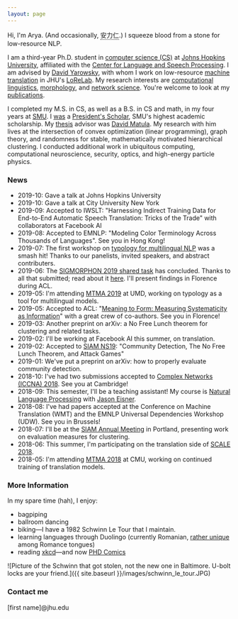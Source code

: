 ```yaml
---
layout: page
---
```


<style>
/* Tooltip container */
.tooltip {
  position: relative;
  display: inline-block;
  border-bottom: 1px dotted black; /* If you want dots under the hoverable text */
}

/* Tooltip text */
.tooltip .tooltiptext {
  visibility: hidden;
  width: 300px;
  background-color: black;
  color: #fff;
  text-align: center;
  padding: 5px 0;
  border-radius: 6px;
 
  /* Position the tooltip text - see examples below! */
  position: absolute;
  z-index: 1;
}

/* Show the tooltip text when you mouse over the tooltip container */
.tooltip:hover .tooltiptext {
  visibility: visible;
}
</style>


Hi, I'm Arya. (And occasionally,  <span class="tooltip">安力仁<span class="tooltiptext"> Bestowed upon me by the boundlessly clever Shuoyang Ding. <a href="http://www.cs.jhu.edu/~sding/">http://www.cs.jhu.edu/~sding/</a></span></span>.) I squeeze blood from a stone for low-resource NLP.

I am a third-year Ph.D. student in [computer science (CS)](https://www.cs.jhu.edu) at [Johns Hopkins University](https://www.jhu.edu), affiliated with the [Center for Language and Speech Processing](https://www.clsp.jhu.edu).
I am advised by [David Yarowsky](https://www.cs.jhu.edu/faculty/david-yarowsky/), with whom I work on low-resource [machine translation](https://en.wikipedia.org/wiki/Machine_translation) in JHU's [LoReLab](https://www.cs.jhu.edu/~arya/yarowsky-lab/).
My research interests are [computational linguistics](https://en.wikipedia.org/wiki/Computational_linguistics), [morphology](https://en.wikipedia.org/wiki/Morphology_(linguistics)), and [network science](https://en.wikipedia.org/wiki/Network_science). You're welcome to look at my [publications](publications).

I completed my M.S. in CS, as well as a B.S. in CS and math, in my four years at [SMU](https://en.wikipedia.org/wiki/Southern_Methodist_University).
I [was](https://www.smu.edu/Academics/PS/Alumni/2017Alumni) a [President's Scholar](http://www.smu.edu/academics/PS), SMU's highest academic scholarship.
My [thesis](https://search.proquest.com/docview/1907180434?pq-origsite=gscholar) advisor was [David Matula](http://lyle.smu.edu/~matula/).
My research with him  lives at the intersection of convex optimization (linear programming), graph theory, and randomness for stable, mathematically motivated hierarchical clustering.
I conducted additional work in ubiquitous computing, computational neuroscience, security, optics, and high-energy particle physics.

### News

- 2019-10: Gave a talk at Johns Hopkins University
- 2019-10: Gave a talk at City University New York
- 2019-09: Accepted to IWSLT: "Harnessing Indirect Training Data for End-to-End Automatic Speech Translation: Tricks of the Trade" with collaborators at Facebook AI
- 2019-08: Accepted to EMNLP: "Modeling Color Terminology Across Thousands of Languages". See you in Hong Kong!
- 2019-07: The first workshop on [typology for multilingual NLP](https://typology-and-nlp.github.io) was a smash hit! Thanks to our panelists, invited speakers, and abstract contributers.
- 2019-06: The [SIGMORPHON 2019 shared task](https://sigmorphon.github.io/sharedtasks/2019/) has concluded. Thanks to all that submitted; read about it [here](https://www.aclweb.org/anthology/W19-4226/). I'll present findings in Florence during ACL.
- 2019-05: I'm attending [MTMA 2019](http://www.statmt.org/mtma19/) at UMD, working on typology as a tool for multilingual models.
- 2019-05: Accepted to ACL: "[Meaning to Form: Measuring Systematicity as Information](https://aclweb.org/anthology/papers/P/P19/P19-1171/)" with a great crew of co-authors. See you in Florence!
- 2019-03: Another preprint on arXiv: a No Free Lunch theorem for clustering and related tasks.
- 2019-02: I'll be working at Facebook AI this summer, on translation.
- 2019-02: Accepted to [SIAM NS19](https://www.siam.org/Conferences/CM/Main/ns19): "Community Detection, The No Free Lunch Theorem, and Attack Games"
- 2019-01: We've put a preprint on arXiv: how to properly evaluate community detection.
- 2018-10: I've had two submissions accepted to [Complex Networks (ICCNA) 2018](https://www.complexnetworks.org). See you at Cambridge!
- 2018-09: This semester, I'll be a teaching assistant! My course is [Natural Language Processing](http://www.cs.jhu.edu/~jason/465/) with [Jason Eisner](http://www.cs.jhu.edu/~jason/).
- 2018-08: I've had papers accepted at the Conference on Machine Translation (WMT) and the EMNLP Universal Dependencies Workshop (UDW). See you in Brussels!
- 2018-07: I'll be at the [SIAM Annual Meeting](http://www.siam.org/meetings/an18/) in Portland, presenting work on evaluation measures for clustering.
- 2018-06: This summer, I'm participating on the translation side of [SCALE 2018](https://hltcoe.jhu.edu/research/scale/scale-2018/). 
- 2018-05: I'm attending [MTMA 2018](http://www.statmt.org/mtma18/) at CMU, working on continued training of translation models.

### More Information

In my spare time (hah), I enjoy:

- bagpiping
- ballroom dancing
- biking—I have a 1982 Schwinn Le Tour that I maintain.
- learning languages through Duolingo (currently Romanian, [rather unique](https://en.wikipedia.org/wiki/History_of_Romanian) among Romance tongues)
- reading [xkcd](http://xkcd.com)—and now [PHD Comics](http://www.phdcomics.com)

![Picture of the Schwinn that got stolen, not the new one in Baltimore. U-bolt locks are your friend.]({{ site.baseurl }}/images/schwinn_le_tour.JPG)

### Contact me

[first name]@jhu.edu
